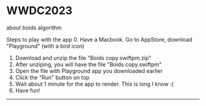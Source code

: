 # WWDC2023
about boids algorithm


Steps to play with the app
0. Have a Macbook. Go to AppStore, download "Playground" (with a bird icon)
1. Download and unzip the file "Boids copy.swiftpm.zip"
2. After unziping, you will have the file "Boids copy.swiftpm"
3. Open the file with Playground app you downloaded earlier
4. Click the "Run" button on top
5. Wait about 1 minute for the app to render. This is long I know :(
6. Have fun!
 
---
